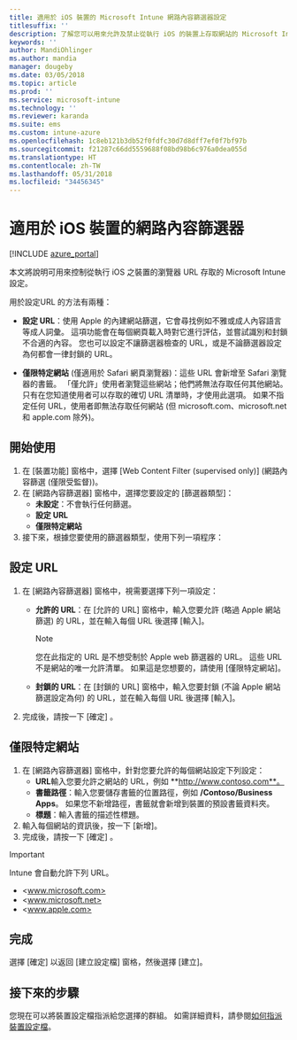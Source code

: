 ```yaml
---
title: 適用於 iOS 裝置的 Microsoft Intune 網路內容篩選器設定
titlesuffix: ''
description: 了解您可以用來允許及禁止從執行 iOS 的裝置上存取網站的 Microsoft Intune 設定。
keywords: ''
author: MandiOhlinger
ms.author: mandia
manager: dougeby
ms.date: 03/05/2018
ms.topic: article
ms.prod: ''
ms.service: microsoft-intune
ms.technology: ''
ms.reviewer: karanda
ms.suite: ems
ms.custom: intune-azure
ms.openlocfilehash: 1c8eb121b3db52f0fdfc30d7d8dff7ef0f7bf97b
ms.sourcegitcommit: f21287c66dd5559688f08bd98b6c976a0dea055d
ms.translationtype: HT
ms.contentlocale: zh-TW
ms.lasthandoff: 05/31/2018
ms.locfileid: "34456345"
---
```

# <a name="web-content-filter-settings-for-ios-devices"></a>適用於 iOS 裝置的網路內容篩選器

[!INCLUDE [azure_portal](./includes/azure_portal.md)]

本文將說明可用來控制從執行 iOS 之裝置的瀏覽器 URL 存取的 Microsoft Intune 設定。

用於設定URL 的方法有兩種：

- **設定 URL**：使用 Apple 的內建網站篩選，它會尋找例如不雅或成人內容語言等成人詞彙。 這項功能會在每個網頁載入時對它進行評估，並嘗試識別和封鎖不合適的內容。 您也可以設定不讓篩選器檢查的 URL，或是不論篩選器設定為何都會一律封鎖的 URL。

- **僅限特定網站** (僅適用於 Safari 網頁瀏覽器)：這些 URL 會新增至 Safari 瀏覽器的書籤。 「僅允許」使用者瀏覽這些網站；他們將無法存取任何其他網站。 只有在您知道使用者可以存取的確切 URL 清單時，才使用此選項。
如果不指定任何 URL，使用者即無法存取任何網站 (但 microsoft.com、microsoft.net 和 apple.com 除外)。

## <a name="get-started"></a>開始使用

1. 在 [裝置功能] 窗格中，選擇 [Web Content Filter (supervised only)] (網路內容篩選 (僅限受監督))。
2. 在 [網路內容篩選器] 窗格中，選擇您要設定的 [篩選器類型]：
    - **未設定**：不會執行任何篩選。
    - **設定 URL**
    - **僅限特定網站**
3. 接下來，根據您要使用的篩選器類型，使用下列一項程序：


## <a name="configure-urls"></a>設定 URL

1. 在 [網路內容篩選器] 窗格中，視需要選擇下列一項設定：
   - **允許的 URL**：在 [允許的 URL] 窗格中，輸入您要允許 (略過 Apple 網站篩選) 的 URL，並在輸入每個 URL 後選擇 [輸入]。
     > [!NOTE]
     > 您在此指定的 URL 是不想受制於 Apple web 篩選器的 URL。 這些 URL 不是網站的唯一允許清單。 如果這是您想要的，請使用 [僅限特定網站]。

   - **封鎖的 URL**：在 [封鎖的 URL] 窗格中，輸入您要封鎖 (不論 Apple 網站篩選設定為何) 的 URL，並在輸入每個 URL 後選擇 [輸入]。
2. 完成後，請按一下 [確定] 。


## <a name="specific-websites-only"></a>僅限特定網站

1. 在 [網路內容篩選器] 窗格中，針對您要允許的每個網站設定下列設定：
    - **URL**輸入您要允許之網站的 URL，例如 **http://www.contoso.com**。 
    - **書籤路徑**：輸入您要儲存書籤的位置路徑，例如 **/Contoso/Business Apps**。 如果您不新增路徑，書籤就會新增到裝置的預設書籤資料夾。
    - **標題**：輸入書籤的描述性標題。
2. 輸入每個網站的資訊後，按一下 [新增]。
3. 完成後，請按一下 [確定] 。

> [!IMPORTANT]
> Intune 會自動允許下列 URL。
> - <www.microsoft.com>
> - <www.microsoft.net>
> - <www.apple.com>

## <a name="finish-up"></a>完成

選擇 [確定] 以返回 [建立設定檔] 窗格，然後選擇 [建立]。

## <a name="next-steps"></a>接下來的步驟

您現在可以將裝置設定檔指派給您選擇的群組。 如需詳細資料，請參閱[如何指派裝置設定檔](device-profile-assign.md)。
